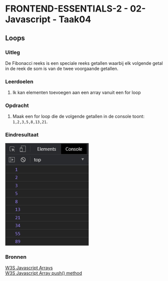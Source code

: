 # FRONTEND-ESSENTIALS-2 - 02-Javascript - Taak04

## Loops

### Uitleg

De Fibonacci reeks is een speciale reeks getallen waarbij elk volgende getal in de reek de som is van de twee voorgaande getallen. 

### Leerdoelen

1. Ik kan elementen toevoegen aan een array vanuit een for loop 

### Opdracht

1. Maak een for loop die de volgende getallen in de console toont: `1,2,3,5,8,13,21`.

### Eindresultaat

![](img/eindresultaat-fibonacci.jpg)
### Bronnen

[W3S Javascript Arrays](https://www.w3schools.com/js/js_arrays.asp)  
[W3S Javascript Array push() method](https://www.w3schools.com/jsref/jsref_push.asp)